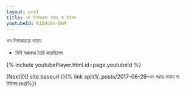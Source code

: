 ```yaml
---
layout: post
title: ওম নিশাকারায়া নামায গা টাইমস
youtubeId: RiDdc0n-OeM
---
```

 
 
 ওম নিশাকারায়া নামায  
 
 -  যিনি অন্ধকার তৈরি করেছিলেন 
 
  
 
  
 
 
 
 
 
 


{% include youtubePlayer.html id=page.youtubeId %}
 
[Next]({{ site.baseurl }}{% link  split1/_posts/2017-06-29-ওম ধম্বায় নামায গা টাইমস.md%})
 
